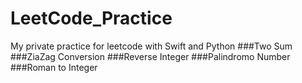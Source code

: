 # LeetCode_Practice
My private practice for leetcode with Swift and Python
###Two Sum
###ZiaZag Conversion
###Reverse Integer
###Palindromo Number
###Roman to Integer
